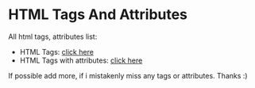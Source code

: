 # HTML Tags And Attributes
All html tags, attributes list:
* HTML Tags: <a href="html_tags">click here</a>
* HTML Tags with attributes: <a href="html_tags_attributes">click here</a>

If possible add more, if i mistakenly miss any tags or attributes. Thanks :)
